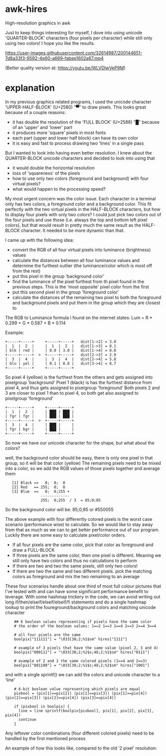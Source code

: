 # awk-hires
High-resolution graphics in awk

Just to keep things interesting for myself, I dove into using unicode 'QUARTER-BLOCK' characters (four pixels per character) while still only using two colors! I hope you like the results.


https://user-images.githubusercontent.com/32614987/200144651-7d8a33f3-9592-4e60-a669-fabee1602a67.mp4


(Better quality version at: https://youtu.be/WLVDlwVeP9M)

# explanation
In my previous graphics related programs, I used the unicode character 'UPPER-HALF-BLOCK' (U+2580) "▀" to draw pixels. This looks great because of a couple reasons:
 - it has double the resolution of the 'FULL BLOCK' (U+2588) "█" because of an 'upper' and 'lower' part
 - it produces more 'square' pixels in most fonts
 - each part (upper and lower half block) can have its own color
 - it is easy and fast to process drawing two 'lines' in a single pass

But I wanted to look into having even better resolution. I knew about the QUARTER-BLOCK unicode characters and decided to look into using that
 - it would double the horizontal resolution
 - loss of 'squareness' of the pixels
 - how to use only two colors (foreground and background) with four virtual pixels?
 - what would happen to the processing speed?

My most urgent concern was the color issue. Each character in a terminal only has two colors, a foreground color and a background color. This fit perfectly with the two virtual pixels in the HALF-BLOCK characters, but how to display four pixels with only two colors?
I could just pick two colors out of the four pixels and use those (i.e. always the top and bottom left pixel colors), but that would result in pretty much the same result as the HALF-BLOCK character. It needed to be more dynamic than that.

I came up with the following idea:
 - convert the RGB of all four virtual pixels into luminance (brightness) values
 - calculate the distances between all four luminance values and determine the furthest outlier (the luminance/color which is most off from the rest)
 - put this pixel in the group 'background color'
 - find the luminance of the pixel furthest from th pixel found in the previous steps. This is the 'most opposite' pixel color from the first
 - put this second pixel in the group 'foreground color'
 - calculate the distances of the remaining two pixel to both the foreground and background pixels and put them in the group which they are closest to

The RGB to Luminance formula I found on the internet states: Lum = R * 0.299 + G * 0.587 + B * 0.114
 
Example:

    +-----+-----+     +-----+-----+   dist[1->2] = 3.0
    |  1  |  2  |     |  1  |  2  |   dist[1->3] = 0.1
    | blk | red |     | 0.0 | 3.0 |   dist[1->4] = 8.8
    +-----+-----+  >  +-----+-----+   dist[2->3] = 2.9
    |  3  |  4  |     |  3  |  4  |   dist[2->4] = 5.8
    | blu | yel |     | 0.1 | 8.8 |   dist[3->4] = 8.7
    +-----+-----+     +-----+-----+

So pixel 4 (yellow) is the furthest from the others and gets assigned into pixelgroup 'background'
Pixel 1 (black) is has the furthest distance from pixel 4, and thus gets assigned to pixelgroup 'foreground'
Both pixels 2 and 3 are closer to pixel 1 than to pixel 4, so both get also assigned to pixelgroup 'foreground'

    +-----+-----+     +-----+-----+
    |  1  |  2  |     | ███ | ███ |
    | fgr | fgr |     | ███ | ███ |
    +-----+-----+  >  +-----+-----+
    |  3  |  4  |     | ███ |     |
    | fgr | bgr |     | ███ |     |
    +-----+-----+     +-----+-----+

So now we have our unicode character for the shape, but what about the colors?

well, the background color should be easy, there is only one pixel in that group, so it will be that color (yellow)
The remaining pixels need to be mixed into a color, so we add the RGB values of those pixels together and average them

```
   [1] Black ==   0;  0;  0
   [2] Red   == 255;  0;  0
   [3] Blue  ==   0;  0;255 +
                -------------
                255;  0;255  / 3  = 85;0;85
```

So the background color will be: 85;0;85 or #550055


The above example with four differently colored pixels is the worst case scenario (performance wise) to calculate.
So we would like to stay away from that as much as we can to get better performance out of our program.
Luckily there are some easy to calculate pixel/color orders.

 - If all four pixels are the same color, pick that color as foreground and draw a FULL-BLOCK
 - If three pixels are the same color, then one pixel is different. Meaning we still only have two colors and thus no calculations to perform
 - If there are two and two the same pixels, still only two colors!
 - If there are two the same and two different pixels. pick the matching colors as foreground and mix the two remaining to an average

These four scenarios handle about one third of most full colour pictures that I've tested with and can have some significant performance benefit to leverage. With some hashmap trickery in the code, we can avoid writing out long if/then/elseif/elseif/elseif/fi statements and do a single hashmap lookup to print the foureground/background colors and matching unicode character

```
    ## 6 boolean values representing if pixels have the same color
    # the order of the boolean values: 1==2 1==3 1==4 2==3 2==4 3==4

    # all four pixels are the same
    boolpix["111111"] = "\033[38;2;%1$sm" hires["1111"]

    # example of 3 pixels that have the same value (pixel 2, 3 and 4)
    boolpix["000111"] = "\033[38;2;%2$s;48;2;%1$sm" hires["0111"]

    # example of 2 and 2 the same colored pixels (1==4 and 2==3)
    boolpix["001100"] = "\033[38;2;%1$s;48;2;%2$sm" hires["1001"]
```

and with a single sprintf() we can add the colors and unicode character to a 'line'
```
    # 6-bit boolean value representing which pixels are equal
    pixbool = (pix[1]==pix[2]) (pix[1]==pix[3]) (pix[1]==pix[4]) (pix[2]==pix[3]) (pix[2]==pix[4]) (pix[3]==pix[4])

    if (pixbool in boolpix) {
      line = line sprintf(boolpix[pixbool], pix[1], pix[2], pix[3], pix[4])
      continue
    }
```

Any leftover color combinations (four different colored pixels) need to be handled by the first mentioned process

An example of how this looks like, compared to the old '2 pixel' resolution:
